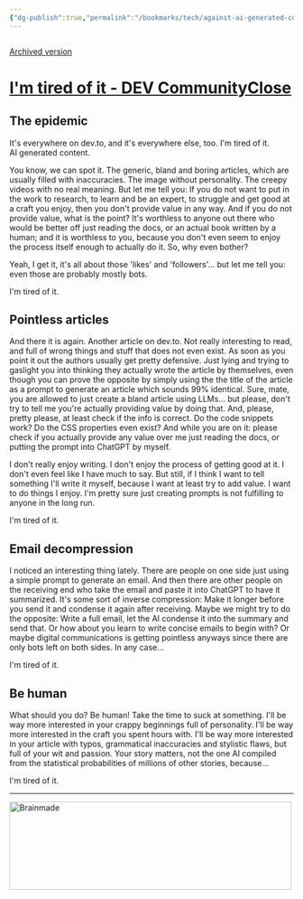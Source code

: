 ```yaml
---
{"dg-publish":true,"permalink":"/bookmarks/tech/against-ai-generated-content-and-communications/","tags":["ai","dev","ideas"]}
---
```



```table-of-contents

```

[Archived version](https://archive.tunnelsenpai.win/archive/1723672005.304172/index.html)

# [I'm tired of it - DEV CommunityClose](https://dev.to/syeo66/im-tired-of-it-5fe2?ref=dailydev)

## [](https://dev.to/syeo66/im-tired-of-it-5fe2?ref=dailydev) The epidemic

It's everywhere on dev.to, and it's everywhere else, too. I'm tired of it.  
AI generated content.

You know, we can spot it. The generic, bland and boring articles, which are usually filled with inaccuracies. The image without personality. The creepy videos with no real meaning. But let me tell you: If you do not want to put in the work to research, to learn and be an expert, to struggle and get good at a craft you enjoy, then you don't provide value in any way. And if you do not provide value, what is the point? It's worthless to anyone out there who would be better off just reading the docs, or an actual book written by a human; and it is worthless to you, because you don't even seem to enjoy the process itself enough to actually do it. So, why even bother?

Yeah, I get it, it's all about those 'likes' and 'followers'... but let me tell you: even those are probably mostly bots.

I'm tired of it.

## [](https://dev.to/syeo66/im-tired-of-it-5fe2?ref=dailydev) Pointless articles

And there it is again. Another article on dev.to. Not really interesting to read, and full of wrong things and stuff that does not even exist. As soon as you point it out the authors usually get pretty defensive. Just lying and trying to gaslight you into thinking they actually wrote the article by themselves, even though you can prove the opposite by simply using the the title of the article as a prompt to generate an article which sounds 99% identical. Sure, mate, you are allowed to just create a bland article using LLMs... but please, don't try to tell me you're actually providing value by doing that. And, please, pretty please, at least check if the info is correct. Do the code snippets work? Do the CSS properties even exist? And while you are on it: please check if you actually provide any value over me just reading the docs, or putting the prompt into ChatGPT by myself.

I don't really enjoy writing. I don't enjoy the process of getting good at it. I don't even feel like I have much to say. But still, if I think I want to tell something I'll write it myself, because I want at least try to add value. I want to do things I enjoy. I'm pretty sure just creating prompts is not fulfilling to anyone in the long run.

I'm tired of it.

## [](https://dev.to/syeo66/im-tired-of-it-5fe2?ref=dailydev) Email decompression

I noticed an interesting thing lately. There are people on one side just using a simple prompt to generate an email. And then there are other people on the receiving end who take the email and paste it into ChatGPT to have it summarized. It's some sort of inverse compression: Make it longer before you send it and condense it again after receiving. Maybe we might try to do the opposite: Write a full email, let the AI condense it into the summary and send that. Or how about you learn to write concise emails to begin with? Or maybe digital communications is getting pointless anyways since there are only bots left on both sides. In any case...

I'm tired of it.

## [](https://dev.to/syeo66/im-tired-of-it-5fe2?ref=dailydev) Be human

What should you do? Be human! Take the time to suck at something. I'll be way more interested in your crappy beginnings full of personality. I'll be way more interested in the craft you spent hours with. I'll be way more interested in your article with typos, grammatical inaccuracies and stylistic flaws, but full of your wit and passion. Your story matters, not the one AI compiled from the statistical probabilities of millions of other stories, because...

I'm tired of it.

---

[<img alt="Brainmade" src="https://media.dev.to/cdn-cgi/image/width=800%2Cheight=%2Cfit=scale-down%2Cgravity=auto%2Cformat=auto/https%3A%2F%2Fdev-to-uploads.s3.amazonaws.com%2Fuploads%2Farticles%2F2jgrigmyzif2h9i76il0.png" height="156" width="500" />](https://brainmade.org/)
